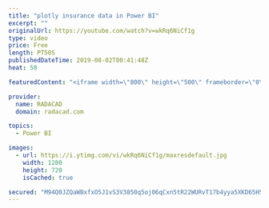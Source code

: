 ```yaml
---
title: "plotly insurance data in Power BI"
excerpt: ""
originalUrl: https://youtube.com/watch?v=wkRq6NiCf1g
type: video
price: Free
length: PT50S
publishedDateTime: 2019-08-02T00:41:48Z
heat: 50

featuredContent: "<iframe width=\"800\" height=\"500\" frameborder=\"0\" src=\"https://www.youtube.com/embed/wkRq6NiCf1g\" allow=\"accelerometer; autoplay; encrypted-media; gyroscope; picture-in-picture\" allowfullscreen></iframe>"

provider:
  name: RADACAD
  domain: radacad.com

topics:
  - Power BI

images:
  - url: https://i.ytimg.com/vi/wkRq6NiCf1g/maxresdefault.jpg
    width: 1280
    height: 720
    isCached: true

secured: "M94Q0JZQaWBxfxO5J1vS3V3850q5oj06qCxn5tR22WURvT17b4yya5XKD65H5cgu4oE3JBmTXHfnBhzs9QdbMUULPKPAZJpDfnFDo66bP8RTLAfcXmc9q7zNaLz/DtfnAqju22whvr1bsvJAv1g9NQAi4nE1cURY8guwP0B2p0HBaljsB7y2b5NdVqOCyqVwqUPyPXa+PE54c7tRiUXWITzidw3ht4PrwWOwG8o8AH14pAVMMpNpQeUZcLgB8Svpmo5cJzpIYLrMlVHbyqMqBny12x9i6Ona7f1aU6K19IN8xa852abSf0e8Ys7sjH24kVqZ2/vA4jzPFzimsZi3d9e9SjFw//1v6GgZDkiwVZea0P8L2I2/0Y0HxwulknAr2gw5TorccrC/4vqXqjCuEu7DT2tabdP8gnGg9w4lcRA=;yRyKBaTAauEPQxzaBdKhtA=="
---
```


